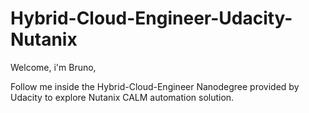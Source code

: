 # Hybrid-Cloud-Engineer-Udacity-Nutanix
Welcome, i'm Bruno, 

Follow me inside the Hybrid-Cloud-Engineer Nanodegree provided by Udacity to explore Nutanix CALM automation solution. 
